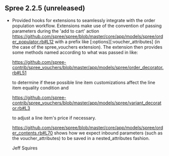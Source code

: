 ## Spree 2.2.5 (unreleased) ##
* Provided hooks for extensions to seamlessly integrate with the order population workflow.
  Extensions make use of the convention of passing parameters during the 'add to cart' 
  action https://github.com/spree/spree/blob/master/core/app/models/spree/order_populator.rb#L12
  with a prefix like [:options][:voucher_attributes] (in the case of the spree_vouchers 
  extension).  The extension then provides some methods named according to what was passed in 
  like:
  
  https://github.com/spree-contrib/spree_vouchers/blob/master/app/models/spree/order_decorator.rb#L51
  
  to determine if these possible line item customizations affect the line item equality condition and
  
  https://github.com/spree-contrib/spree_vouchers/blob/master/app/models/spree/variant_decorator.rb#L3
  
  to adjust a line item's price if necessary.
  
  https://github.com/spree/spree/blob/master/core/app/models/spree/order_contents.rb#L70
  shows how we expect inbound parameters (such as the voucher_attributes) to be saved in a 
  nested_attributes fashion.
  
    Jeff Squires
